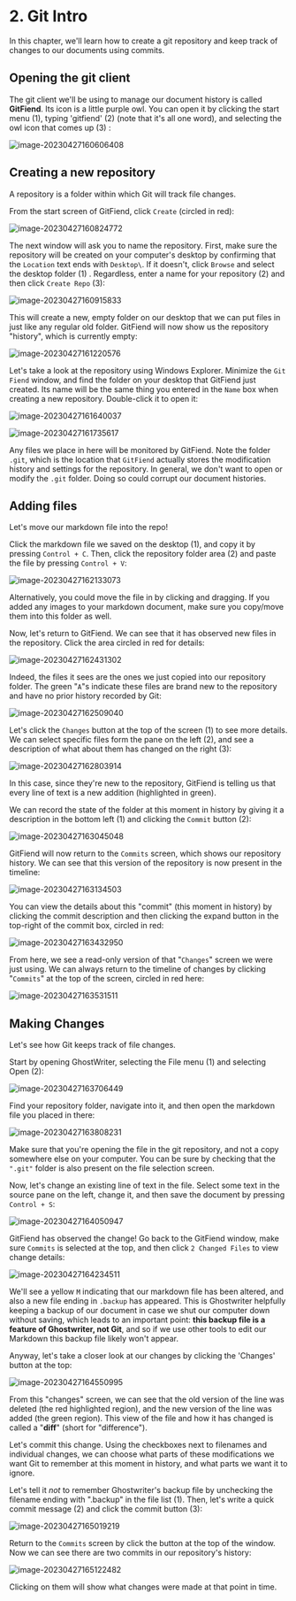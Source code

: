 # 2. Git Intro

In this chapter, we'll learn how to create a git repository and keep track of changes to our documents using commits.

## Opening the git client

The git client we'll be using to manage our document history is called **GitFiend**. Its icon is a little purple owl. You can open it by clicking the start menu (1), typing 'gitfiend' (2) (note that it's all one word), and selecting the owl icon that comes up (3) :

![image-20230427160606408](assets/git-gui-open.png)

## Creating a new repository

A repository is a folder within which Git will track file changes.

From the start screen of GitFiend, click `Create` (circled in red):

![image-20230427160824772](assets/git-create-1.png)

The next window will ask you to name the repository. First, make sure the repository will be created on your computer's desktop by confirming that the `Location` text ends with `Desktop\`. If it doesn't, click `Browse` and select the desktop folder (1) . Regardless, enter a name for your repository (2) and then click `Create Repo` (3):

![image-20230427160915833](assets/git-create-2.png)

This will create a new, empty folder on our desktop that we can put files in just like any regular old folder. GitFiend will now show us the repository "history", which is currently empty:

![image-20230427161220576](assets/git-history-empty.png)

Let's take a look at the repository using Windows Explorer. Minimize the `Git Fiend` window, and find the folder on your desktop that GitFiend just created. Its name will be the same thing you entered in the `Name` box when creating a new repository. Double-click it to open it:

![image-20230427161640037](assets/git-desktop-repo.png)

![image-20230427161735617](assets/empty-repo.png)

Any files we place in here will be monitored by GitFiend. Note the folder `.git`, which is the location that `GitFiend` actually stores the modification history and settings for the repository. In general, we don't want to open or modify the `.git` folder. Doing so could corrupt our document histories.

## Adding files

Let's move our markdown file into the repo!

Click the markdown file we saved on the desktop (1), and copy it by pressing `Control + C`. Then, click the repository folder area (2) and paste the file by pressing `Control + V`:

![image-20230427162133073](assets/image-20230427162133073.png)

Alternatively, you could move the file in by clicking and dragging. If you added any images to your markdown document, make sure you copy/move them into this folder as well.

Now, let's return to GitFiend. We can see that it has observed new files in the repository. Click the area circled in red for details:

![image-20230427162431302](assets/git-new-files.png)

Indeed, the files it sees are the ones we just copied into our repository folder. The green "`A`"s indicate these files are brand new to the repository and have no prior history recorded by Git:

![image-20230427162509040](assets/git-new-files-2.png)

Let's click the `Changes` button at the top of the screen  (1) to see more details. We can select specific files form the pane on the left (2), and see a description of what about them has changed on the right (3):

![image-20230427162803914](assets/git-changes-pane.png)

In this case, since they're new to the repository, GitFiend is telling us that every line of text is a new addition (highlighted in green).

We can record the state of the folder at this moment in history by giving it a description in the bottom left (1) and clicking the `Commit` button  (2):

![image-20230427163045048](assets/git-commit-1.png)

GitFiend will now return to the `Commits` screen, which shows our repository history. We can see that this version of the repository is now present in the timeline:

![image-20230427163134503](assets/git-timeline.png)

You can view the details about this "commit" (this moment in history) by clicking the commit description and then clicking the expand button in the top-right of the commit box, circled in red:

![image-20230427163432950](assets/git-commit-deets.png)

From here, we see a read-only version of that "`Changes`" screen we were just using. We can always return to the timeline of changes by clicking "`Commits`" at the top of the screen, circled in red here:

![image-20230427163531511](assets/image-20230427163531511.png)

## Making Changes

Let's see how Git keeps track of file changes.

Start by opening GhostWriter, selecting the File menu (1) and selecting Open (2):

![image-20230427163706449](assets/image-20230427163706449.png)

Find your repository folder, navigate into it, and then open the markdown file you placed in there:

![image-20230427163808231](assets/image-20230427163808231.png)

Make sure that you're opening the file in the git repository, and not a copy somewhere else on your computer. You can be sure by checking that the `".git"` folder is also present on the file selection screen.

Now, let's change an existing line of text in the file. Select some text in the source pane on the left, change it, and then save the document by pressing `Control + S`:

![image-20230427164050947](assets/git-mod-file.png)

GitFiend has observed the change! Go back to the GitFiend window, make sure `Commits` is selected at the top, and then click `2 Changed Files` to view change details:

![image-20230427164234511](assets/changes.png)

We'll see a yellow `M` indicating that our markdown file has been altered, and also a new file ending in `.backup` has appeared. This is Ghostwriter helpfully keeping a backup of our document in case we shut our computer down without saving, which leads to an important point: **this backup file is a feature of Ghostwriter, not Git**, and so if we use other tools to edit our Markdown this backup file likely won't appear.

Anyway, let's take a closer look at our changes by clicking the 'Changes' button at the top:

![image-20230427164550995](assets/image-20230427164550995.png)

From this "changes" screen, we can see that the old version of the line was deleted (the red highlighted region), and the new version of the line was added (the green region). This view of the file and how it has changed is called a "**diff**" (short for "difference").

Let's commit this change. Using the checkboxes next to filenames and individual changes, we can choose what parts of these modifications we want Git to remember at this moment in history, and what parts we want it to ignore.

Let's tell it *not* to remember Ghostwriter's backup file by unchecking the filename ending with ".backup" in the file list (1). Then, let's write a quick commit message (2) and click the commit button (3):

![image-20230427165019219](assets/git-new-commit.png)

Return to the `Commits` screen by click the button at the top of the window. Now we can see there are two commits in our repository's history:

![image-20230427165122482](assets/image-20230427165122482.png)

Clicking on them will show what changes were made at that point in time.